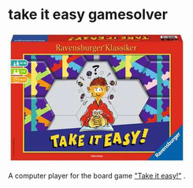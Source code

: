 # take it easy gamesolver

![Take it easy!](docs/Take-it-easy.jpg)

A computer player for the board game ["Take it easy!"](https://www.ravensburger.de/produkte/spiele/familienspiele/take-it-easy-26738/index.html) .
